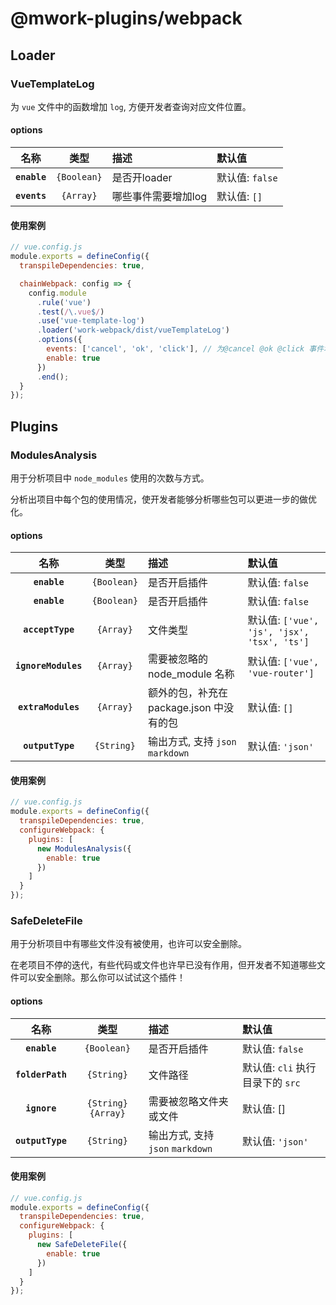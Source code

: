 # @mwork-plugins/webpack

## Loader

### VueTemplateLog

为 `vue` 文件中的函数增加 `log`, 方便开发者查询对应文件位置。

#### options

|     名称     |    类型     | 描述                | 默认值          |
| :----------: | :---------: | :------------------ | :-------------- |
| **`enable`** | `{Boolean}` | 是否开loader        | 默认值: `false` |
| **`events`** |  `{Array}`  | 哪些事件需要增加log | 默认值: `[]`    |

#### 使用案例

```js
// vue.config.js
module.exports = defineConfig({
  transpileDependencies: true,

  chainWebpack: config => {
    config.module
      .rule('vue')
      .test(/\.vue$/)
      .use('vue-template-log')
      .loader('work-webpack/dist/vueTemplateLog')
      .options({
        events: ['cancel', 'ok', 'click'], // 为@cancel @ok @click 事件增加 log
        enable: true
      })
      .end();
  }
});
```

## Plugins

### ModulesAnalysis

用于分析项目中 `node_modules` 使用的次数与方式。

分析出项目中每个包的使用情况，使开发者能够分析哪些包可以更进一步的做优化。

#### options

|        名称         |    类型     | 描述                                    | 默认值                                      |
| :-----------------: | :---------: | :-------------------------------------- | :------------------------------------------ |
|    **`enable`**     | `{Boolean}` | 是否开启插件                            | 默认值: `false`                             |
|    **`enable`**     | `{Boolean}` | 是否开启插件                            | 默认值: `false`                             |
|  **`acceptType`**   |  `{Array}`  | 文件类型                                | 默认值: `['vue', 'js', 'jsx', 'tsx', 'ts']` |
| **`ignoreModules`** |  `{Array}`  | 需要被忽略的 node_module 名称           | 默认值: `['vue', 'vue-router']`             |
| **`extraModules`**  |  `{Array}`  | 额外的包，补充在package.json 中没有的包 | 默认值: `[]`                                |
|  **`outputType`**   | `{String}`  | 输出方式, 支持 `json` `markdown`        | 默认值: `'json'`                            |

#### 使用案例

```js
// vue.config.js
module.exports = defineConfig({
  transpileDependencies: true,
  configureWebpack: {
    plugins: [
      new ModulesAnalysis({
        enable: true
      })
    ]
  }
});
```

### SafeDeleteFile

用于分析项目中有哪些文件没有被使用，也许可以安全删除。

在老项目不停的迭代，有些代码或文件也许早已没有作用，但开发者不知道哪些文件可以安全删除。那么你可以试试这个插件！

#### options

|       名称       |         类型         | 描述                             | 默认值                           |
| :--------------: | :------------------: | :------------------------------- | :------------------------------- |
|   **`enable`**   |     `{Boolean}`      | 是否开启插件                     | 默认值: `false`                  |
| **`folderPath`** |      `{String}`      | 文件路径                         | 默认值: `cli` 执行目录下的 `src` |
|   **`ignore`**   | `{String}` `{Array}` | 需要被忽略文件夹或文件           | 默认值: []                       |
| **`outputType`** |      `{String}`      | 输出方式, 支持 `json` `markdown` | 默认值: `'json'`                 |

#### 使用案例

```js
// vue.config.js
module.exports = defineConfig({
  transpileDependencies: true,
  configureWebpack: {
    plugins: [
      new SafeDeleteFile({
        enable: true
      })
    ]
  }
});
```
